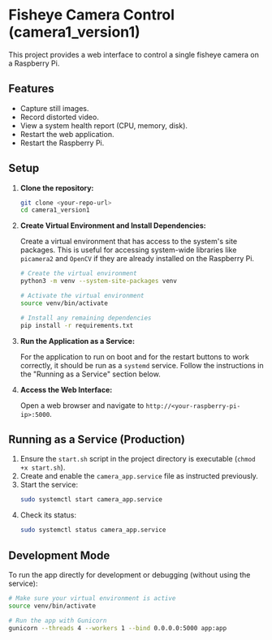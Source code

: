 # Fisheye Camera Control (camera1_version1)

This project provides a web interface to control a single fisheye camera on a Raspberry Pi.

## Features

-   Capture still images.
-   Record distorted video.
-   View a system health report (CPU, memory, disk).
-   Restart the web application.
-   Restart the Raspberry Pi.

## Setup

1.  **Clone the repository:**

    ```bash
    git clone <your-repo-url>
    cd camera1_version1
    ```

2.  **Create Virtual Environment and Install Dependencies:**

    Create a virtual environment that has access to the system's site packages. This is useful for accessing system-wide libraries like `picamera2` and `OpenCV` if they are already installed on the Raspberry Pi.

    ```bash
    # Create the virtual environment
    python3 -m venv --system-site-packages venv

    # Activate the virtual environment
    source venv/bin/activate

    # Install any remaining dependencies
    pip install -r requirements.txt
    ```

3.  **Run the Application as a Service:**

    For the application to run on boot and for the restart buttons to work correctly, it should be run as a `systemd` service. Follow the instructions in the "Running as a Service" section below.

4.  **Access the Web Interface:**

    Open a web browser and navigate to `http://<your-raspberry-pi-ip>:5000`.

## Running as a Service (Production)

1.  Ensure the `start.sh` script in the project directory is executable (`chmod +x start.sh`).
2.  Create and enable the `camera_app.service` file as instructed previously.
3.  Start the service:
    ```bash
    sudo systemctl start camera_app.service
    ```
4.  Check its status:
    ```bash
    sudo systemctl status camera_app.service
    ```

## Development Mode

To run the app directly for development or debugging (without using the service):

```bash
# Make sure your virtual environment is active
source venv/bin/activate

# Run the app with Gunicorn
gunicorn --threads 4 --workers 1 --bind 0.0.0.0:5000 app:app